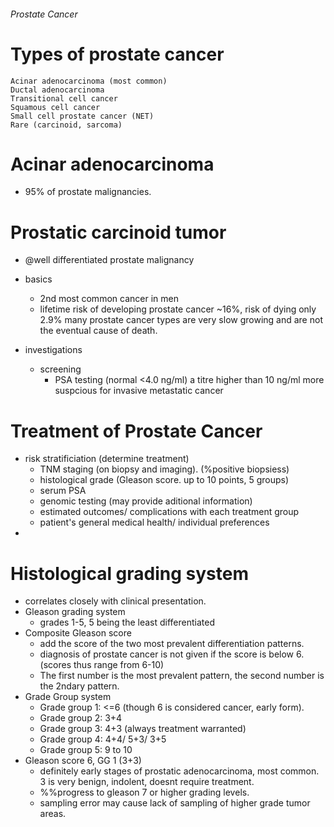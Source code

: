 ###### Prostate Cancer

# Types of prostate cancer
    Acinar adenocarcinoma (most common)
    Ductal adenocarcinoma 
    Transitional cell cancer
    Squamous cell cancer
    Small cell prostate cancer (NET)
    Rare (carcinoid, sarcoma)

# Acinar adenocarcinoma
- 95% of prostate malignancies.

# Prostatic carcinoid tumor
- @well differentiated prostate malignancy

- basics
    + 2nd most common cancer in men
    + lifetime risk of developing prostate cancer ~16%, risk of dying only 2.9% many prostate cancer types are very slow growing and are not the eventual cause of death.
- investigations
    + screening
        * PSA testing (normal <4.0 ng/ml) a titre higher than 10 ng/ml more suspcious for invasive metastatic cancer

# Treatment of Prostate Cancer
- risk stratificiation (determine treatment)
    + TNM staging (on biopsy and imaging). (%positive biopsiess)
    + histological grade (Gleason score. up to 10 points, 5 groups)
    + serum PSA
    + genomic testing (may provide aditional information)
    + estimated outcomes/ complications with each treatment group
    + patient's general medical health/ individual preferences
- 


# Histological grading system
- correlates closely with clinical presentation.
- Gleason grading system
    + grades 1-5, 5 being the least differentiated
- Composite Gleason score
    + add the score of the two most prevalent differentiation patterns.
    + diagnosis of prostate cancer is not given if the score is below 6. (scores thus range from 6-10)
    + The first number is the most prevalent pattern, the second number is the 2ndary pattern. 
- Grade Group system
    + Grade group 1: <=6 (though 6 is considered cancer, early form). 
    + Grade group 2: 3+4 
    + Grade group 3: 4+3 (always treatment warranted)
    + Grade group 4: 4+4/ 5+3/ 3+5
    + Grade group 5: 9 to 10
- Gleason score 6, GG 1 (3+3)
    + definitely early stages of prostatic adenocarcinoma, most common. 3 is very benign, indolent, doesnt require treatment.
    + %%progress to gleason 7 or higher grading levels.
    + sampling error may cause lack of sampling of higher grade tumor areas.
